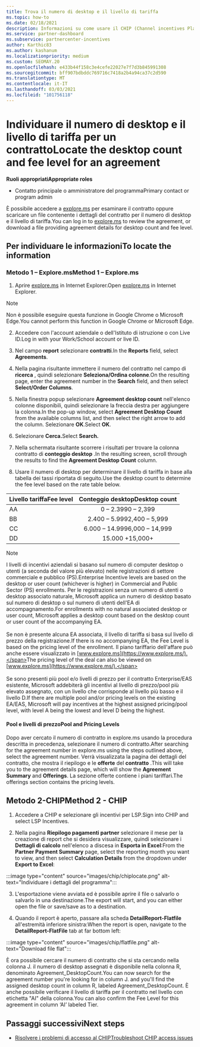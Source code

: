 ```yaml
---
title: Trova il numero di desktop e il livello di tariffa
ms.topic: how-to
ms.date: 02/18/2021
description: Informazioni su come usare il CHIP (Channel incentives Platform) per trovare il numero di desktop e le informazioni sul livello di tariffa per un contratto.
ms.service: partner-dashboard
ms.subservice: partnercenter-incentives
author: Karthic83
ms.author: kashanum
ms.localizationpriority: medium
ms.custom: SEOMAY.20
ms.openlocfilehash: e433b44f158c3e4cefe22027e7f7d3b845991308
ms.sourcegitcommit: bff907bdbddc769716c7418a2b4a94ca37c2d590
ms.translationtype: MT
ms.contentlocale: it-IT
ms.lasthandoff: 03/03/2021
ms.locfileid: "101756118"
---
```

# <a name="locate-the-desktop-count-and-fee-level-for-an-agreement"></a><span data-ttu-id="921cc-103">Individuare il numero di desktop e il livello di tariffa per un contratto</span><span class="sxs-lookup"><span data-stu-id="921cc-103">Locate the desktop count and fee level for an agreement</span></span>

<span data-ttu-id="921cc-104">**Ruoli appropriati**</span><span class="sxs-lookup"><span data-stu-id="921cc-104">**Appropriate roles**</span></span>

- <span data-ttu-id="921cc-105">Contatto principale o amministratore del programma</span><span class="sxs-lookup"><span data-stu-id="921cc-105">Primary contact or program admin</span></span>

<span data-ttu-id="921cc-106">È possibile accedere a [explore.ms](https://www.explore.ms/) per esaminare il contratto oppure scaricare un file contenente i dettagli del contratto per il numero di desktop e il livello di tariffa.</span><span class="sxs-lookup"><span data-stu-id="921cc-106">You can log in to [explore.ms](https://www.explore.ms/) to review the agreement, or download a file providing agreement details for desktop count and fee level.</span></span>

## <a name="to-locate-the-information"></a><span data-ttu-id="921cc-107">Per individuare le informazioni</span><span class="sxs-lookup"><span data-stu-id="921cc-107">To locate the information</span></span>

### <a name="method-1--explorems"></a><span data-ttu-id="921cc-108">Metodo 1 – Explore.ms</span><span class="sxs-lookup"><span data-stu-id="921cc-108">Method 1 – Explore.ms</span></span>

1. <span data-ttu-id="921cc-109">Aprire [explore.ms](https://www.explore.ms/) in Internet Explorer.</span><span class="sxs-lookup"><span data-stu-id="921cc-109">Open [explore.ms](https://www.explore.ms/) in Internet Explorer.</span></span> 

>[!Note]
><span data-ttu-id="921cc-110">Non è possibile eseguire questa funzione in Google Chrome o Microsoft Edge.</span><span class="sxs-lookup"><span data-stu-id="921cc-110">You cannot perform this function in Google Chrome or Microsoft Edge.</span></span>

2. <span data-ttu-id="921cc-111">Accedere con l'account aziendale o dell'Istituto di istruzione o con Live ID.</span><span class="sxs-lookup"><span data-stu-id="921cc-111">Log in with your Work/School account or live ID.</span></span>  

3. <span data-ttu-id="921cc-112">Nel campo **report** selezionare **contratti**.</span><span class="sxs-lookup"><span data-stu-id="921cc-112">In the **Reports** field, select **Agreements**.</span></span>

4. <span data-ttu-id="921cc-113">Nella pagina risultante immettere il numero del contratto nel campo di **ricerca** , quindi selezionare **Seleziona/Ordina colonne**.</span><span class="sxs-lookup"><span data-stu-id="921cc-113">On the resulting page, enter the agreement number in the **Search** field, and then select **Select/Order Columns**.</span></span>

5. <span data-ttu-id="921cc-114">Nella finestra popup selezionare **Agreement desktop count** nell'elenco colonne disponibili, quindi selezionare la freccia destra per aggiungere la colonna.</span><span class="sxs-lookup"><span data-stu-id="921cc-114">In the pop-up window, select **Agreement Desktop Count** from the available columns list, and then select the right arrow to add the column.</span></span> <span data-ttu-id="921cc-115">Selezionare **OK**.</span><span class="sxs-lookup"><span data-stu-id="921cc-115">Select **OK**.</span></span>

6. <span data-ttu-id="921cc-116">Selezionare **Cerca.**</span><span class="sxs-lookup"><span data-stu-id="921cc-116">Select **Search.**</span></span>

7. <span data-ttu-id="921cc-117">Nella schermata risultante scorrere i risultati per trovare la colonna contratto di **conteggio desktop** .</span><span class="sxs-lookup"><span data-stu-id="921cc-117">In the resulting screen, scroll through the results to find the **Agreement Desktop Count** column.</span></span> 

8. <span data-ttu-id="921cc-118">Usare il numero di desktop per determinare il livello di tariffa in base alla tabella dei tassi riportata di seguito.</span><span class="sxs-lookup"><span data-stu-id="921cc-118">Use the desktop count to determine the fee level based on the rate table below.</span></span>  

| <span data-ttu-id="921cc-119">Livello tariffa</span><span class="sxs-lookup"><span data-stu-id="921cc-119">Fee level</span></span> | <span data-ttu-id="921cc-120">Conteggio desktop</span><span class="sxs-lookup"><span data-stu-id="921cc-120">Desktop count</span></span> |
| ------ | :-----------: |
|  <span data-ttu-id="921cc-121">A</span><span class="sxs-lookup"><span data-stu-id="921cc-121">A</span></span> | <span data-ttu-id="921cc-122">0 – 2.399</span><span class="sxs-lookup"><span data-stu-id="921cc-122">0 – 2,399</span></span>    |
|  <span data-ttu-id="921cc-123">B</span><span class="sxs-lookup"><span data-stu-id="921cc-123">B</span></span> | <span data-ttu-id="921cc-124">2.400 – 5.999</span><span class="sxs-lookup"><span data-stu-id="921cc-124">2,400 – 5,999</span></span>    |
|  <span data-ttu-id="921cc-125">C</span><span class="sxs-lookup"><span data-stu-id="921cc-125">C</span></span> | <span data-ttu-id="921cc-126">6.000 – 14.999</span><span class="sxs-lookup"><span data-stu-id="921cc-126">6,000 – 14,999</span></span>    |
|  <span data-ttu-id="921cc-127">D</span><span class="sxs-lookup"><span data-stu-id="921cc-127">D</span></span> | <span data-ttu-id="921cc-128">15.000 +</span><span class="sxs-lookup"><span data-stu-id="921cc-128">15,000+</span></span>   |

>[!NOTE]
><span data-ttu-id="921cc-129">I livelli di incentivi aziendali si basano sul numero di computer desktop o utenti (a seconda del valore più elevato) nelle registrazioni di settore commerciale e pubblico (PS).</span><span class="sxs-lookup"><span data-stu-id="921cc-129">Enterprise Incentive levels are based on the desktop or user count (whichever is higher) in Commercial and Public Sector (PS) enrollments.</span></span> <span data-ttu-id="921cc-130">Per le registrazioni senza un numero di utenti o desktop associato naturale, Microsoft applica un numero di desktop basato sul numero di desktop o sul numero di utenti dell'EA di accompagnamento.</span><span class="sxs-lookup"><span data-stu-id="921cc-130">For enrollments with no natural associated desktop or user count, Microsoft applies a desktop count based on the desktop count or user count of the accompanying EA.</span></span> <br><br><span data-ttu-id="921cc-131">Se non è presente alcuna EA associata, il livello di tariffa si basa sul livello di prezzo della registrazione.</span><span class="sxs-lookup"><span data-stu-id="921cc-131">If there is no accompanying EA, the Fee Level is based on the pricing level of the enrollment.</span></span> <span data-ttu-id="921cc-132">Il piano tariffario dell'affare può anche essere visualizzato in [www.explore.ms](https://www.explore.ms/).</span><span class="sxs-lookup"><span data-stu-id="921cc-132">The pricing level of the deal can also be viewed on [www.explore.ms](https://www.explore.ms/).</span></span> <br><br><span data-ttu-id="921cc-133">Se sono presenti più pool e/o livelli di prezzo per il contratto Enterprise/EAS esistente, Microsoft addebiterà gli incentivi al livello di prezzo/pool più elevato assegnato, con un livello che corrisponde al livello più basso e il livello D.</span><span class="sxs-lookup"><span data-stu-id="921cc-133">If there are multiple pool and/or pricing levels on the existing EA/EAS,  Microsoft will pay incentives at the highest assigned pricing/pool level, with level A being the lowest and level D being the highest.</span></span>

#### <a name="pool-and-pricing-levels"></a><span data-ttu-id="921cc-134">Pool e livelli di prezzo</span><span class="sxs-lookup"><span data-stu-id="921cc-134">Pool and Pricing Levels</span></span>

<span data-ttu-id="921cc-135">Dopo aver cercato il numero di contratto in explore.ms usando la procedura descritta in precedenza, selezionare il numero di contratto.</span><span class="sxs-lookup"><span data-stu-id="921cc-135">After searching for the agreement number in explore.ms using the steps outlined above, select the agreement number.</span></span> <span data-ttu-id="921cc-136">Verrà visualizzata la pagina dei dettagli del contratto, che mostra il riepilogo e le **offerte** del **contratto** .</span><span class="sxs-lookup"><span data-stu-id="921cc-136">This will take you to the agreement details page, which will show the **Agreement Summary** and **Offerings**.</span></span> <span data-ttu-id="921cc-137">La sezione offerte contiene i piani tariffari.</span><span class="sxs-lookup"><span data-stu-id="921cc-137">The offerings section contains the pricing levels.</span></span>

## <a name="method-2---chip"></a><span data-ttu-id="921cc-138">Metodo 2-CHIP</span><span class="sxs-lookup"><span data-stu-id="921cc-138">Method 2 - CHIP</span></span>

1. <span data-ttu-id="921cc-139">Accedere a CHIP e selezionare gli incentivi per LSP.</span><span class="sxs-lookup"><span data-stu-id="921cc-139">Sign into CHIP and select LSP Incentives.</span></span>

2. <span data-ttu-id="921cc-140">Nella pagina **Riepilogo pagamenti partner** selezionare il mese per la creazione di report che si desidera visualizzare, quindi selezionare i **Dettagli di calcolo** nell'elenco a discesa in **Esporta in Excel**:</span><span class="sxs-lookup"><span data-stu-id="921cc-140">From the **Partner Payment Summary** page, select the reporting month you want to view, and then select **Calculation Details** from the dropdown under **Export to Excel**:</span></span>

:::image type="content" source="images/chip/chiplocate.png" alt-text="Individuare i dettagli del programma":::

3. <span data-ttu-id="921cc-142">L'esportazione viene avviata ed è possibile aprire il file o salvarlo o salvarlo in una destinazione.</span><span class="sxs-lookup"><span data-stu-id="921cc-142">The export will start, and you can either open the file or save/save as to a destination.</span></span>

4. <span data-ttu-id="921cc-143">Quando il report è aperto, passare alla scheda **DetailReport-Flatfile** all'estremità inferiore sinistra:</span><span class="sxs-lookup"><span data-stu-id="921cc-143">When the report is open, navigate to the **DetailReport-FlatFile** tab at far bottom left:</span></span>

:::image type="content" source="images/chip/flatfile.png" alt-text="Download file flat":::

<span data-ttu-id="921cc-145">È ora possibile cercare il numero di contratto che si sta cercando nella colonna J. il numero di desktop assegnati è disponibile nella colonna R, denominato Agreement_DesktopCount.</span><span class="sxs-lookup"><span data-stu-id="921cc-145">You can now search for the agreement number you're looking for in column J. and you'll find the assigned desktop count in column R, labeled Agreement_DesktopCount.</span></span> <span data-ttu-id="921cc-146">È anche possibile verificare il livello di tariffa per il contratto nel livello con etichetta "AI" della colonna.</span><span class="sxs-lookup"><span data-stu-id="921cc-146">You can also confirm the Fee Level for this agreement in column ‘AI’ labeled Tier.</span></span>

## <a name="next-steps"></a><span data-ttu-id="921cc-147">Passaggi successivi</span><span class="sxs-lookup"><span data-stu-id="921cc-147">Next steps</span></span>

- [<span data-ttu-id="921cc-148">Risolvere i problemi di accesso al CHIP</span><span class="sxs-lookup"><span data-stu-id="921cc-148">Troubleshoot CHIP access issues</span></span>](chip-access-trouble.md)
